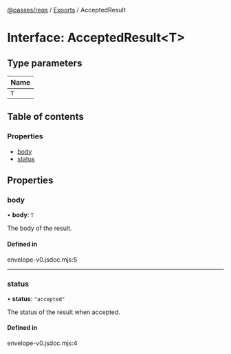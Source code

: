 [@passes/reqs](../README.md) / [Exports](../modules.md) / AcceptedResult

# Interface: AcceptedResult\<T\>

## Type parameters

| Name |
| :------ |
| `T` |

## Table of contents

### Properties

- [body](AcceptedResult.md#body)
- [status](AcceptedResult.md#status)

## Properties

### body

• **body**: `T`

The body of the result.

#### Defined in

envelope-v0.jsdoc.mjs:5

___

### status

• **status**: ``"accepted"``

The status of the result when accepted.

#### Defined in

envelope-v0.jsdoc.mjs:4
